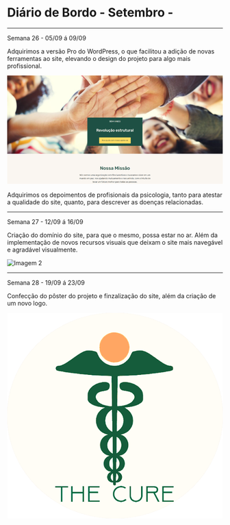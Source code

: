 # Diário de Bordo - Setembro  -
---
Semana 26 - 05/09 á 09/09

Adquirimos a versão Pro do WordPress, o que facilitou a adição de novas ferramentas ao site, elevando o design do projeto para algo mais profissional.

![Imagem 1](../Imagens/MicrosoftTeams-image.png)

Adquirimos os depoimentos de profisionais da psicologia, tanto para atestar a qualidade do site, quanto, para descrever as doenças relacionadas.

---

Semana 27 - 12/09 á 16/09

Criação do domínio do site, para que o mesmo, possa estar no ar. Além da implementação de novos recursos visuais que deixam o site mais navegável e agradável visualmente.

![Imagem 2](../Imagens/MicrosoftTeams-image(1).png)

---

Semana 28 - 19/09 á 23/09

Confecção do pôster do projeto e finzalização do site, além da criação de um novo logo.

![Logo](../Imagens/logo3.png)